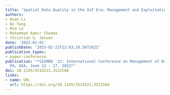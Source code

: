 ```yaml
---
title: 'Spatial Data Quality in the IoT Era: Management and Exploitation'
authors:
- Huan Li
- Bo Tang
- Hua Lu
- Muhammad Aamir Cheema
- Christian S. Jensen
date: '2022-01-01'
publishDate: '2025-02-21T12:03:28.587202Z'
publication_types:
- paper-conference
publication: "*SIGMOD '22: International Conference on Management of Data, Philadelphia,
  PA, USA, June 12 - 17, 2022*"
doi: 10.1145/3514221.3522568
links:
- name: URL
  url: https://doi.org/10.1145/3514221.3522568
---
```

